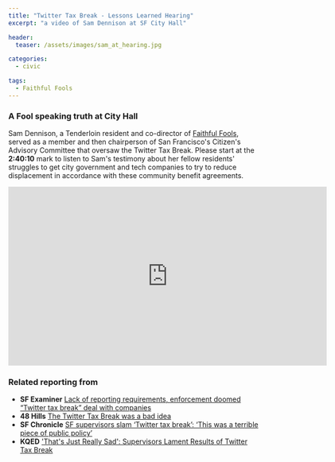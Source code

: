 ```yaml
---
title: "Twitter Tax Break - Lessons Learned Hearing"
excerpt: "a video of Sam Dennison at SF City Hall"

header:
  teaser: /assets/images/sam_at_hearing.jpg

categories:
  - civic

tags:
  - Faithful Fools
---
```


### A Fool speaking truth at City Hall

Sam Dennison, a Tenderloin resident and co-director of [Faithful Fools](https://faithfulfools.org), served as a member and then chairperson of San Francisco's Citizen's Advisory Committee that oversaw the Twitter Tax Break. Please start at the **2:40:10** mark to listen to Sam's testimony about her fellow residents' struggles to get city government and tech companies to try to reduce displacement in accordance with these community benefit agreements.

<embed width="640px" height="360px" frameborder="0" allowfullscreen="true" src="https://sanfrancisco.granicus.com/player/clip/33331?view_id=11&stoptime=12191&autostart=0&embed=1">

### Related reporting from

* **SF Examiner** [Lack of reporting requirements, enforcement doomed “Twitter tax break” deal with companies](https://www.sfexaminer.com/the-city/lack-of-reporting-requirements-enforcement-doomed-twitter-tax-break-deal-with-companies/)
* **48 Hills** [The Twitter Tax Break was a bad idea](https://48hills.org/2019/06/the-twitter-tax-break-was-a-bad-idea/)
* **SF Chronicle** [SF supervisors slam ‘Twitter tax break’: ‘This was a terrible piece of public policy’](https://www.sfchronicle.com/politics/article/SF-supervisors-slam-the-Twitter-tax-break-13953248.php)
* **KQED** ['That's Just Really Sad': Supervisors Lament Results of Twitter Tax Break](https://www.kqed.org/news/11753060/thats-just-really-sad-supervisors-lament-results-of-twitter-tax-break)
